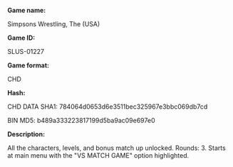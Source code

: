 **Game name:**

Simpsons Wrestling, The (USA)

**Game ID:**

SLUS-01227

**Game format:**

CHD

**Hash:**

CHD DATA SHA1: 784064d0653d6e3511bec325967e3bbc069db7cd

BIN MD5: b489a333223817199d5ba9ac09e697e0

**Description:**

All the characters, levels, and bonus match up unlocked. Rounds: 3. Starts at main menu with the "VS MATCH GAME" option highlighted.